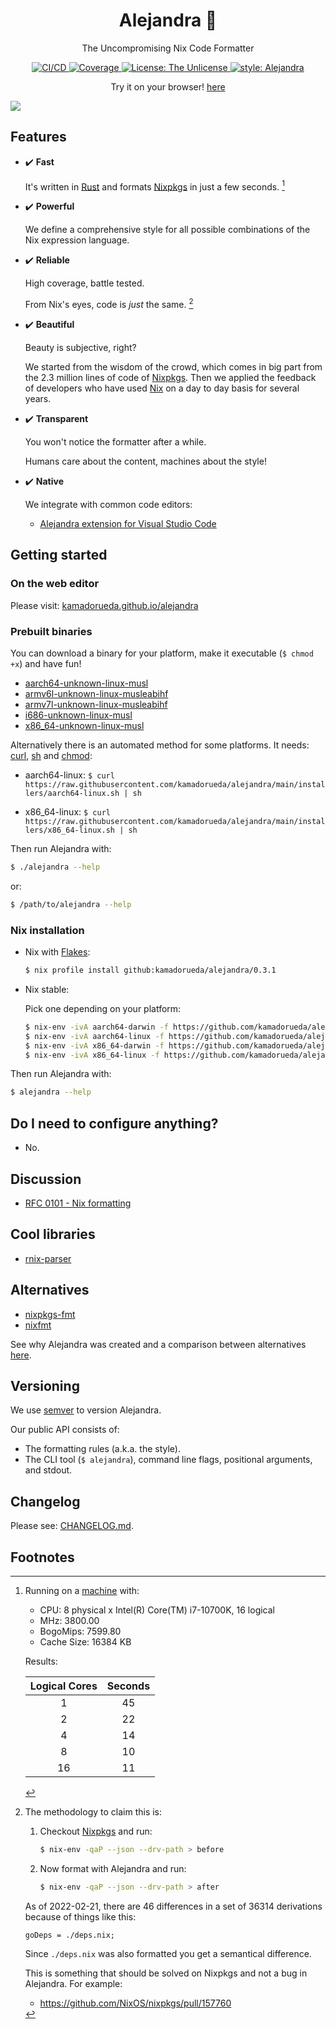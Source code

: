 <h1 align="center">Alejandra 💅</h2>

<p align="center">The Uncompromising Nix Code Formatter</p>

<p align="center">
  <a
    href="https://buildkite.com/kamadorueda/alejandra"
  >
    <img
      alt="CI/CD"
      src="https://badge.buildkite.com/67d170860f5630bbc776a97fb0be9c88a97c92860c91f77aa0.svg?branch=main"
    >
    </img>
  </a>
  <a
    href="https://coveralls.io/github/kamadorueda/alejandra?branch=main"
  >
    <img
      alt="Coverage"
      src="https://coveralls.io/repos/github/kamadorueda/alejandra/badge.svg?branch=main"
    >
    </img>
  </a>
  <a
    href="https://github.com/kamadorueda/alejandra/blob/main/UNLICENSE"
  >
    <img
      alt="License: The Unlicense"
      src="https://img.shields.io/badge/license-The Unlicense-green.svg"
    >
  </a>
  <a
    href="https://github.com/kamadorueda/alejandra"
  >
    <img
      alt="style: Alejandra"
      src="https://img.shields.io/badge/code%20style-Alejandra-green.svg"
    >
  </a>

</p>
<p align="center">
  Try it on your browser!
  <a
    href="https://kamadorueda.github.io/alejandra/"
  >
    here
  </a>
</p>

<a href="https://asciinema.org/a/470438" target="_blank">
  <img src="https://asciinema.org/a/470438.svg" />
</a>

## Features

- ✔️ **Fast**

  It's written in [Rust](https://www.rust-lang.org/)
  and formats [Nixpkgs](https://github.com/NixOS/nixpkgs)
  in just a few seconds.
  [^benchmark-specs]

- ✔️ **Powerful**

  We define a comprehensive style
  for all possible combinations of the Nix expression language.

- ✔️ **Reliable**

  High coverage, battle tested.

  From Nix's eyes, code is _just_ the same.
  [^semantic-changes]

- ✔️ **Beautiful**

  Beauty is subjective, right?

  We started from the wisdom of the crowd,
  which comes in big part
  from the 2.3 million lines of code of [Nixpkgs](https://github.com/NixOS/nixpkgs).
  Then we applied the feedback of developers
  who have used [Nix](https://nixos.org) on a day to day basis for several years.

- ✔️ **Transparent**

  You won't notice the formatter after a while.

  Humans care about the content,
  machines about the style!

- ✔️ **Native**

  We integrate with common code editors:

  - [Alejandra extension for Visual Studio Code](https://marketplace.visualstudio.com/items?itemName=kamadorueda.alejandra)

## Getting started

### On the web editor

Please visit:
[kamadorueda.github.io/alejandra](https://kamadorueda.github.io/alejandra/)

### Prebuilt binaries

You can download a binary for your platform,
make it executable (`$ chmod +x`)
and have fun!

- [aarch64-unknown-linux-musl](https://github.com/kamadorueda/alejandra/releases/download/0.3.1/alejandra-aarch64-unknown-linux-musl)
- [armv6l-unknown-linux-musleabihf](https://github.com/kamadorueda/alejandra/releases/download/0.3.1/alejandra-armv6l-unknown-linux-musleabihf)
- [armv7l-unknown-linux-musleabihf](https://github.com/kamadorueda/alejandra/releases/download/0.3.1/alejandra-armv7l-unknown-linux-musleabihf)
- [i686-unknown-linux-musl](https://github.com/kamadorueda/alejandra/releases/download/0.3.1/alejandra-i686-unknown-linux-musl)
- [x86_64-unknown-linux-musl](https://github.com/kamadorueda/alejandra/releases/download/0.3.1/alejandra-x86_64-unknown-linux-musl)

Alternatively there is an automated method for some platforms.
It needs:
[curl](https://curl.se/),
[sh](https://www.gnu.org/software/bash/) and
[chmod](https://www.gnu.org/software/coreutils/):

- aarch64-linux:
  `$ curl https://raw.githubusercontent.com/kamadorueda/alejandra/main/installers/aarch64-linux.sh | sh`

- x86_64-linux:
  `$ curl https://raw.githubusercontent.com/kamadorueda/alejandra/main/installers/x86_64-linux.sh | sh`

Then run Alejandra with:

```bash
$ ./alejandra --help
```

or:

```bash
$ /path/to/alejandra --help
```

### Nix installation

- Nix with [Flakes](https://nixos.wiki/wiki/Flakes):

  ```bash
  $ nix profile install github:kamadorueda/alejandra/0.3.1
  ```

- Nix stable:

  Pick one depending on your platform:

  ```bash
  $ nix-env -ivA aarch64-darwin -f https://github.com/kamadorueda/alejandra/tarball/0.3.1
  $ nix-env -ivA aarch64-linux -f https://github.com/kamadorueda/alejandra/tarball/0.3.1
  $ nix-env -ivA x86_64-darwin -f https://github.com/kamadorueda/alejandra/tarball/0.3.1
  $ nix-env -ivA x86_64-linux -f https://github.com/kamadorueda/alejandra/tarball/0.3.1
  ```

Then run Alejandra with:

```bash
$ alejandra --help
```

## Do I need to configure anything?

- No.

## Discussion

- [RFC 0101 - Nix formatting](https://github.com/NixOS/rfcs/pull/101)

## Cool libraries

- [rnix-parser](https://github.com/nix-community/rnix-parser)

## Alternatives

- [nixpkgs-fmt](https://github.com/nix-community/nixpkgs-fmt)
- [nixfmt](https://github.com/serokell/nixfmt)

See why Alejandra was created
and a comparison between alternatives
[here](https://discourse.nixos.org/t/the-uncompromising-nix-code-formatter/17385/3?u=kamadorueda).

## Versioning

We use [semver](https://semver.org/) to version Alejandra.

Our public API consists of:

- The formatting rules (a.k.a. the style).
- The CLI tool (`$ alejandra`),
  command line flags,
  positional arguments,
  and stdout.

## Changelog

Please see: [CHANGELOG.md](./CHANGELOG.md).

## Footnotes

[^benchmark-specs]:
    Running on a [machine](https://github.com/kamadorueda/machine) with:

    - CPU: 8 physical x Intel(R) Core(TM) i7-10700K, 16 logical
    - MHz: 3800.00
    - BogoMips: 7599.80
    - Cache Size: 16384 KB

    Results:

    | Logical Cores | Seconds |
    | :-----------: | :-----: |
    |       1       |   45    |
    |       2       |   22    |
    |       4       |   14    |
    |       8       |   10    |
    |      16       |   11    |

[^semantic-changes]: The methodology to claim this is:

    1.  Checkout [Nixpkgs](https://github.com/nixos/nixpkgs) and run:

        ```bash
        $ nix-env -qaP --json --drv-path > before
        ```

    1.  Now format with Alejandra and run:

        ```bash
        $ nix-env -qaP --json --drv-path > after
        ```

    As of 2022-02-21,
    there are 46 differences in a set of 36314 derivations
    because of things like this:

    ```
    goDeps = ./deps.nix;
    ```

    Since `./deps.nix` was also formatted
    you get a semantical difference.

    This is something that should be solved on Nixpkgs
    and not a bug in Alejandra. For example:

    - https://github.com/NixOS/nixpkgs/pull/157760
